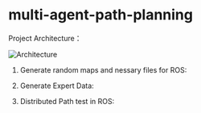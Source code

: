 # multi-agent-path-planning

Project Architecture：

![Architecture](https://github.com/linqq19/multi-agent-path-planning/assets/54255402/e698c6f6-a7fd-4176-a499-9117c22da028)


1. Generate random maps and nessary files for ROS:


2. Generate Expert Data:
   

3. Distributed Path test in ROS:

